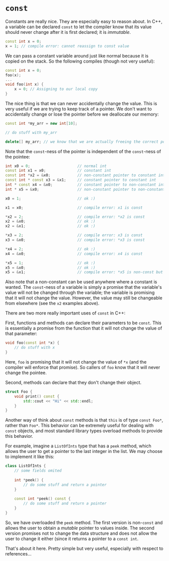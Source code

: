 # `const`

Constants are really nice. They are especially easy to reason about. In C++, a variable can be declared `const` to let the compiler know that its value should never change after it is first declared; it is _immutable_.

```cpp
const int x = 0;
x = 1; // compile error: cannot reassign to const value
```

We can pass a constant variable around just like normal because it is copied on the stack. So the following compiles (though not very useful):
```cpp
const int x = 0;
foo(x);
...
void foo(int x) {
    x = 0; // Assigning to our local copy
}
```

The nice thing is that we can never accidentally change the value. This is very useful if we are trying to keep track of a pointer. We don't want to accidentally change or lose the pointer before we deallocate our memory:
```cpp
const int *my_arr = new int[10];

// do stuff with my_arr

delete[] my_arr; // we know that we are actually freeing the correct pointer here
```

Note that the `const`-ness of the pointer is independent of the `const`-ness of the pointee:

```cpp
int x0 = 0;                     // normal int
const int x1 = x0;              // constant int
const int *x2 = &x0;            // non-constant pointer to constant int
const int * const x3 = &x1;     // constant pointer to constant int
int * const x4 = &x0;           // constant pointer to non-constant int
int * x5 = &x0;                 // non-constant pointer to non-constant int

x0 = 1;                         // ok :)

x1 = x0;                        // compile error: x1 is const

*x2 = 2;                        // compile error: *x2 is const
x2 = &x0;                       // ok :)
x2 = &x1;                       // ok :)

*x3 = 2;                        // compile error: x3 is const
x3 = &x0;                       // compile error: *x3 is const

*x4 = 2;                        // ok :)
x4 = &x0;                       // compile error: x4 is const

*x5 = 1;                        // ok :)
x5 = &x0;                       // ok :)
x5 = &x1;                       // compile error: *x5 is non-const but x1 is const
```

Also note that a non-constant can be used anywhere where a constant is wanted. The `const`-ness of a variable is simply a promise that the variable's value will not be changed through the variable; the variable is promising that it will not change the value. However, the value may still be changeable from elsewhere (see the `x2` examples above).

There are two more really important uses of `const` in C++:

First, functions and methods can declare their parameters to be `const`. This is essentially a promise from the function that it will not change the value of that parameter:
```cpp
void foo(const int *x) {
    // do stuff with x
}
```
Here, `foo` is promising that it will not change the value of `*x` (and the compiler will enforce that promise). So callers of `foo` know that it will never change the pointee.

Second, methods can declare that they don't change their object.

```cpp
struct Foo {
    void print() const {
        std::cout << "Hi" << std::endl;
    }
}
```
Another way of think about `const` methods is that `this` is of type `const Foo*`, rather than `Foo*`. This behavior can be extremely useful for dealing with `const` objects, and most standard library types overload methods to provide this behavior.

For example, imagine a `ListOfInts` type that has a `peek` method, which allows the user to get a pointer to the last integer in the list. We may choose to implement it like this:
```cpp
class ListOfInts {
    // some fields omited
    
    int *peek() {
        // do some stuff and return a pointer
    }
    
    const int *peek() const {
        // do some stuff and return a pointer
    }
}
```

So, we have overloaded the `peek` method. The first version is non-`const` and allows the user to obtain a _mutable_ pointer to values inside. The second version promises not to change the data structure and does not allow the user to change it either (since it returns a pointer to a `const int`.

That's about it here. Pretty simple but very useful, especially with respect to references...